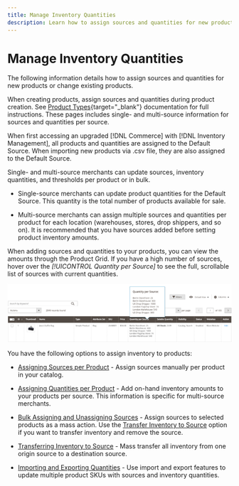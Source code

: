 ```yaml
---
title: Manage Inventory Quantities
description: Learn how to assign sources and quantities for new products or change existing products.
---
```

# Manage Inventory Quantities

The following information details how to assign sources and quantities for new products or change existing products.

When creating products, assign sources and quantities during product creation. See [Product Types](https://docs.magento.com/user-guide/catalog/product-types.html){target="_blank"} documentation for full instructions. These pages includes single- and multi-source information for sources and quantities per source.

When first accessing an upgraded [!DNL Commerce] with [!DNL Inventory Management], all products and quantities are assigned to the Default Source. When importing new products via .csv file, they are also assigned to the Default Source.

Single- and multi-source merchants can update sources, inventory quantities, and thresholds per product or in bulk.

- Single-source merchants can update product quantities for the Default Source. This quantity is the total number of products available for sale.

- Multi-source merchants can assign multiple sources and quantities per product for each location (warehouses, stores, drop shippers, and so on). It is recommended that you have sources added before setting product inventory amounts.

When adding sources and quantities to your products, you can view the amounts through the Product Grid. If you have a high number of sources, hover over the _[!UICONTROL Quantity per Source]_ to see the full, scrollable list of sources with current quantities.

![Product quantities per source](assets/inventory-product-quantity.png)

You have the following options to assign inventory to products:

- [Assigning Sources per Product](sources-assign-per-product.md) - Assign sources manually per product in your catalog.

- [Assigning Quantities per Product](quantities-assign-per-product.md) - Add on-hand inventory amounts to your products per source. This information is specific for multi-source merchants.

- [Bulk Assigning and Unassigning Sources](bulk-assignment.md) - Assign sources to selected products as a mass action. Use the [Transfer Inventory to Source](inventory-transfer.md) option if you want to transfer inventory and remove the source.

- [Transferring Inventory to Source](inventory-transfer.md) - Mass transfer all inventory from one origin source to a destination source.

- [Importing and Exporting Quantities](inventory-import-export.md) - Use import and export features to update multiple product SKUs with sources and inventory quantities.
